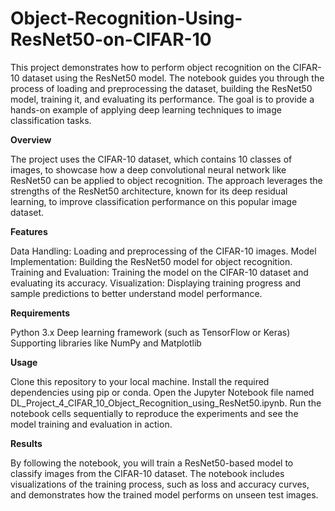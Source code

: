 # Object-Recognition-Using-ResNet50-on-CIFAR-10

This project demonstrates how to perform object recognition on the CIFAR-10 dataset using the ResNet50 model. The notebook guides you through the process of loading and preprocessing the dataset, building the ResNet50 model, training it, and evaluating its performance. The goal is to provide a hands-on example of applying deep learning techniques to image classification tasks.


**Overview**

The project uses the CIFAR-10 dataset, which contains 10 classes of images, to showcase how a deep convolutional neural network like ResNet50 can be applied to object recognition. The approach leverages the strengths of the ResNet50 architecture, known for its deep residual learning, to improve classification performance on this popular image dataset.


**Features**

Data Handling: Loading and preprocessing of the CIFAR-10 images.
Model Implementation: Building the ResNet50 model for object recognition.
Training and Evaluation: Training the model on the CIFAR-10 dataset and evaluating its accuracy.
Visualization: Displaying training progress and sample predictions to better understand model performance.


**Requirements**

Python 3.x
Deep learning framework (such as TensorFlow or Keras)
Supporting libraries like NumPy and Matplotlib


**Usage**

Clone this repository to your local machine.
Install the required dependencies using pip or conda.
Open the Jupyter Notebook file named DL_Project_4_CIFAR_10_Object_Recognition_using_ResNet50.ipynb.
Run the notebook cells sequentially to reproduce the experiments and see the model training and evaluation in action.


**Results**

By following the notebook, you will train a ResNet50-based model to classify images from the CIFAR-10 dataset. The notebook includes visualizations of the training process, such as loss and accuracy curves, and demonstrates how the trained model performs on unseen test images.
